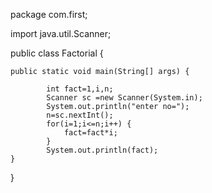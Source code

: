 
package com.first;

import java.util.Scanner;

public class Factorial {

	public static void main(String[] args) {
  
			int fact=1,i,n;
			Scanner sc =new Scanner(System.in);
			System.out.println("enter no=");
			n=sc.nextInt();
			for(i=1;i<=n;i++) {
				fact=fact*i;
			}
			System.out.println(fact);
	}

}
